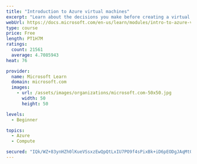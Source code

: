 ```yaml
---
title: "Introduction to Azure virtual machines"
excerpt: "Learn about the decisions you make before creating a virtual machine, the options to create and manage the VM, and the extensions and services you use to manage your VM."
webUrl: https://docs.microsoft.com/en-us/learn/modules/intro-to-azure-virtual-machines/
type: course
price: Free
length: PT1H7M
ratings:
  count: 21561
  average: 4.7085943
heat: 76

provider:
  name: Microsoft Learn
  domain: microsoft.com
  images:
    - url: /assets/images/organizations/microsoft.com-50x50.jpg
      width: 50
      height: 50

levels:
  - Beginner

topics:
  - Azure
  - Compute

secured: "IQk/WZ+83ynHZh0lKueVSsxzEwQpQtLxIU7PO9f4sPixBk+iD6pEODgJAqMtQi8iVKk952Ip3XGHbGw+EFFwps6OL2KW6pjy8vYw/26aY5KPVwmuT2JDMiF8SJxrViOl1BaVDexmrieETypLcApt+EwXVf+N8naWSC12uZiwtAI2i18Hf6OaHgORQ7RvryEh0pE7teW+x8GyKaLv1DTifAVPIMSLAnQNZlecRbhfqwf1tFAiowqT4hcc12gL+UZpome7qzZhx818JA8tl8e1iD3rhdwfrjG/xc8wz40FQNUSTkJ22EDbz9Jz8QJZb7fgIGkLMQy8Q5xFfq67gvXG3hVthug8z7QlDxeKeJEiTXS81gNlOoCeTrFp28BtYNTlWW9ezykd5+3uAxjJbA0SKXgijl6Lizi2pvwzULOGw+nZXxS+hNh/TKqKKKu/0UzK;DLUfmY7hA4852BzvrA5wUw=="
---
```


